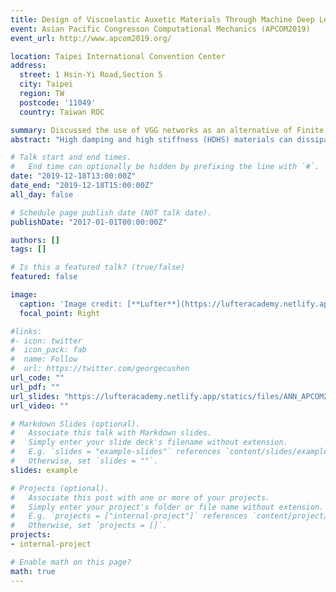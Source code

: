 ```yaml
---
title: Design of Viscoelastic Auxetic Materials Through Machine Deep Learning 
event: Asian Pacific Congresson Computational Mechanics (APCOM2019) 
event_url: http://www.apcom2019.org/

location: Taipei International Convention Center
address:
  street: 1 Hsin-Yi Road,Section 5
  city: Taipei
  region: TW
  postcode: '11049'
  country: Taiwan ROC

summary: Discussed the use of VGG networks as an alternative of Finite Element Methods (FEM) when labeling mechanical properties of small size 2D microstructure geometries.
abstract: "High damping and high stiffness (HDHS) materials can dissipate unwanted vibration energy, such as the ones from earthquakes, at the same time structural integrity can be preserved. Through design, auxeticity, i.e. negative Poisson’s ratio, and viscoelasticity of the HDHS may be enhanced along certain loading directions. By combining high damping polymer with auxetic foam-like material, one may construct composite materials to simultaneously exhibit effective high damping and high stiffness in a reasonably wide frequency window. Such composite materials can be used as dampers in structure systems. In this work, we adopt machine deep learning approach to construct sample data by using realistic aluminum foam as a template. Finite element analysis is utilized to numerically calculate the linear viscoelastic properties of the samples that are generated from machine learning. After the samples are prepared, a deep neural network (DNN) is adopted to train and test the data. High coefficient of determination can be achieved and the DNN is used for searching optimal designs of HDHS auxetic composite materials."

# Talk start and end times.
#   End time can optionally be hidden by prefixing the line with `#`.
date: "2019-12-18T13:00:00Z"
date_end: "2019-12-18T15:00:00Z"
all_day: false

# Schedule page publish date (NOT talk date).
publishDate: "2017-01-01T00:00:00Z"

authors: []
tags: []

# Is this a featured talk? (true/false)
featured: false

image:
  caption: 'Image credit: [**Lufter**](https://lufteracademy.netlify.app/)'
  focal_point: Right

#links:
#- icon: twitter
#  icon_pack: fab
#  name: Follow
#  url: https://twitter.com/georgecushen
url_code: ""
url_pdf: ""
url_slides: "https://lufteracademy.netlify.app/statics/files/ANN_APCOM2019F.pdf"
url_video: ""

# Markdown Slides (optional).
#   Associate this talk with Markdown slides.
#   Simply enter your slide deck's filename without extension.
#   E.g. `slides = "example-slides"` references `content/slides/example-slides.md`.
#   Otherwise, set `slides = ""`.
slides: example

# Projects (optional).
#   Associate this post with one or more of your projects.
#   Simply enter your project's folder or file name without extension.
#   E.g. `projects = ["internal-project"]` references `content/project/deep-learning/index.md`.
#   Otherwise, set `projects = []`.
projects:
- internal-project

# Enable math on this page?
math: true
---
```


